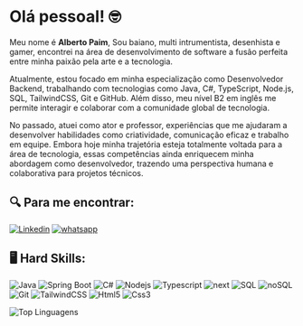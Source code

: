 # Olá pessoal! :nerd_face:

Meu nome é **Alberto Paim**, Sou baiano, multi intrumentista, desenhista e gamer, encontrei na área de desenvolvimento de software a fusão perfeita entre minha paixão pela arte e a tecnologia.

Atualmente, estou focado em minha especialização como Desenvolvedor Backend, trabalhando com tecnologias como Java, C#, TypeScript, Node.js, SQL, TailwindCSS, Git e GitHub. Além disso, meu nível B2 em inglês me permite interagir e colaborar com a comunidade global de tecnologia.

No passado, atuei como ator e professor, experiências que me ajudaram a desenvolver habilidades como criatividade, comunicação eficaz e trabalho em equipe. Embora hoje minha trajetória esteja totalmente voltada para a área de tecnologia, essas competências ainda enriquecem minha abordagem como desenvolvedor, trazendo uma perspectiva humana e colaborativa para projetos técnicos.

## :mag: Para me encontrar:
[![Linkedin](https://img.shields.io/badge/LinkedIn-0077B5?style=for-the-badge&logo=linkedin&logoColor=white)](https://www.linkedin.com/in/albertopaim/)
[![whatsapp](https://img.shields.io/badge/WhatsApp-25D366?style=for-the-badge&logo=whatsapp&logoColor=white)](https://api.whatsapp.com/send/?phone=5571981154490&text&type=phone_number&app_absent=0)

## :desktop_computer: Hard Skills:
![Java](https://img.shields.io/badge/Java-000?style=for-the-badge&logo=java)
![Spring Boot](https://img.shields.io/badge/Spring_Boot-6DB33F?style=for-the-badge&logo=spring-boot&logoColor=white)
![C#](https://img.shields.io/badge/C%23-239120?style=for-the-badge&logo=csharp&logoColor=white) 
![Nodejs](https://img.shields.io/badge/Node%20js-339933?style=for-the-badge&logo=nodedotjs&logoColor=white) 
![Typescript](https://img.shields.io/badge/TypeScript-007ACC?style=for-the-badge&logo=typescript&logoColor=white)
![next](https://img.shields.io/badge/next%20js-000000?style=for-the-badge&logo=nextdotjs&logoColor=white)
![SQL](https://img.shields.io/badge/PostgreSQL-316192?style=for-the-badge&logo=postgresql&logoColor=white)
![noSQL](https://img.shields.io/badge/MongoDB-4EA94B?style=for-the-badge&logo=mongodb&logoColor=white)
![Git](https://img.shields.io/badge/GIT-E44C30?style=for-the-badge&logo=git&logoColor=white)
![TailwindCSS](https://img.shields.io/badge/Tailwind_CSS-38B2AC?style=for-the-badge&logo=tailwind-css&logoColor=white)
![Html5](https://img.shields.io/badge/HTML5-E34F26?style=for-the-badge&logo=html5&logoColor=white)
![Css3](https://img.shields.io/badge/CSS3-1572B6?style=for-the-badge&logo=css3&logoColor=white) 

![Top Linguagens](https://github-readme-stats.vercel.app/api/top-langs/?username=AlbertoPaim&theme=tokyonight&custom_title=Top%20%Linguagens)
